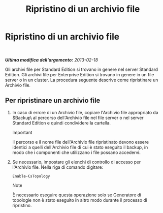 ﻿---
title: Ripristino di un archivio file
TOCTitle: Ripristino di un archivio file
ms:assetid: 89916fc6-31d3-4c7f-9eaf-c02584761ef4
ms:mtpsurl: https://technet.microsoft.com/it-it/library/Hh202180(v=OCS.15)
ms:contentKeyID: 52062208
ms.date: 08/24/2015
mtps_version: v=OCS.15
ms.translationtype: HT
---

# Ripristino di un archivio file

 

_**Ultima modifica dell'argomento:** 2013-02-18_

Gli archivi file per Standard Edition si trovano in genere nel server Standard Edition. Gli archivi file per Enterprise Edition si trovano in genere in un file server o in un cluster. La procedura seguente descrive come ripristinare un Archivio file.

## Per ripristinare un archivio file

1.  In caso di errore di un Archivio file, copiare l'Archivio file appropriato da $Backup\\ al percorso dell'Archivio file nel file server o nel server Standard Edition e quindi condividere la cartella.
    
    > [!IMPORTANT]  
    > Il percorso e il nome file dell'Archivio file ripristinato devono essere identici a quelli dell'Archivio file di cui è stato eseguito il backup, in modo che i componenti che utilizzano i file possano accedervi.

2.  Se necessario, impostare gli elenchi di controllo di accesso per l'Archivio file. Nella riga di comando digitare:
    
        Enable-CsTopology
    

    > [!NOTE]
    > È necessario eseguire questa operazione solo se Generatore di topologie non è stato eseguito in altro modo durante il processo di ripristino.


